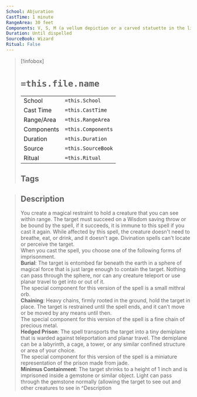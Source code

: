 ```yaml
---
School: Abjuration
CastTime: 1 minute
RangeArea: 30 feet
Components: V, S, M (a vellum depiction or a carved statuette in the likeness of the target, and a special component that varies according to the version of the spell you choose, worth at least 500 gp per Hit Die of the target)
Duration: Until dispelled
SourceBook: Wizard
Ritual: False
---
```

> [!infobox]
>
> # `=this.file.name`
> |            |                    |
> | ---------- | ------------------ |
> | School     | `=this.School`     |
> | Cast Time  | `=this.CastTime`   |
> | Range/Area | `=this.RangeArea`  |
> | Components | `=this.Components` |
> | Duration   | `=this.Duration`   |
> | Source     | `=this.SourceBook` |
> | Ritual     | `=this.Ritual`     |
>## Tags
>

> ## Description
> You create a magical restraint to hold a creature that you can see within range. The target must succeed on a Wisdom saving throw or be bound by the spell, if it succeeds, it is immune to this spell if you cast it again. While affected by this spell, the creature doesn't need to breathe, eat, or drink, and it doesn't age. Divination spells can't locate or perceive the target.<br> When you cast the spell, you choose one of the following forms of imprisonment.<br> <b>Burial</b>: The target is entombed far beneath the earth in a sphere of magical force that is just large enough to contain the target. Nothing can pass through the sphere, nor can any creature teleport or use planar travel to get into or out of it.<br> The special component for this version of the spell is a small mithral orb.<br> <b>Chaining</b>: Heavy chains, firmly rooted in the ground, hold the target in place. The target is restrained until the spell ends, and it can't move or be moved by any means until then.<br> The special component for this version of the spell is a fine chain of precious metal.<br> <b>Hedged Prison</b>: The spell transports the target into a tiny demiplane that is warded against teleportation and planar travel. The demiplane can be a labyrinth, a cage, a tower, or any similar confined structure or area of your choice.<br> The special component for this version of the spell is a miniature representation of the prison made from jade.<br> <b>Minimus Containment</b>: The target shrinks to a height of 1 inch and is imprisoned inside a gemstone or similar object. Light can pass through the gemstone normally (allowing the target to see out and other creatures to see in
> ^Description